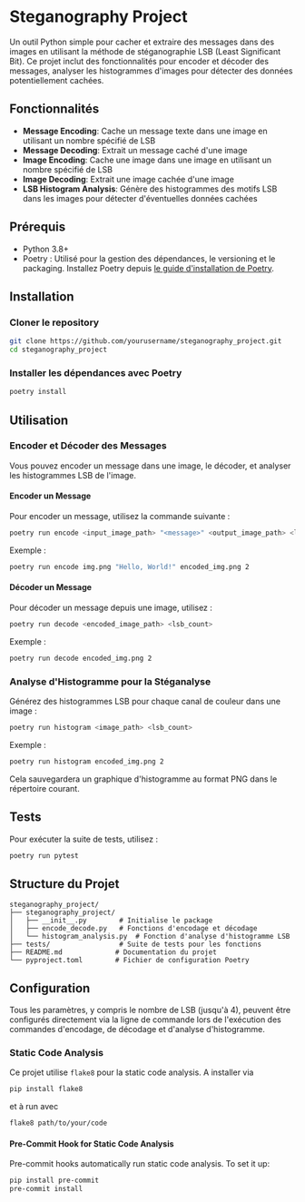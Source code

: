 # Steganography Project

Un outil Python simple pour cacher et extraire des messages dans des images en utilisant la méthode de stéganographie LSB (Least Significant Bit). Ce projet inclut des fonctionnalités pour encoder et décoder des messages, analyser les histogrammes d'images pour détecter des données potentiellement cachées.

## Fonctionnalités

- **Message Encoding**: Cache un message texte dans une image en utilisant un nombre spécifié de LSB
- **Message Decoding**: Extrait un message caché d'une image
- **Image Encoding**: Cache une image dans une image en utilisant un nombre spécifié de LSB
- **Image Decoding**: Extrait une image cachée d'une image
- **LSB Histogram Analysis**: Génère des histogrammes des motifs LSB dans les images pour détecter d'éventuelles données cachées

## Prérequis

- Python 3.8+
- Poetry : Utilisé pour la gestion des dépendances, le versioning et le packaging. Installez Poetry depuis [le guide d'installation de Poetry](https://python-poetry.org/docs/#installation).

## Installation

### Cloner le repository

```bash
git clone https://github.com/yourusername/steganography_project.git
cd steganography_project
```

### Installer les dépendances avec Poetry

```bash
poetry install
```

## Utilisation

### Encoder et Décoder des Messages

Vous pouvez encoder un message dans une image, le décoder, et analyser les histogrammes LSB de l'image.

#### Encoder un Message

Pour encoder un message, utilisez la commande suivante :

```bash
poetry run encode <input_image_path> "<message>" <output_image_path> <lsb_count>
```

Exemple :
```bash
poetry run encode img.png "Hello, World!" encoded_img.png 2
```

#### Décoder un Message

Pour décoder un message depuis une image, utilisez :

```bash
poetry run decode <encoded_image_path> <lsb_count>
```

Exemple :
```bash
poetry run decode encoded_img.png 2
```

### Analyse d'Histogramme pour la Stéganalyse

Générez des histogrammes LSB pour chaque canal de couleur dans une image :

```bash
poetry run histogram <image_path> <lsb_count>
```

Exemple :
```bash
poetry run histogram encoded_img.png 2
```

Cela sauvegardera un graphique d'histogramme au format PNG dans le répertoire courant.

## Tests

Pour exécuter la suite de tests, utilisez :

```bash
poetry run pytest
```

## Structure du Projet

```
steganography_project/
├── steganography_project/
│   ├── __init__.py        # Initialise le package
│   ├── encode_decode.py   # Fonctions d'encodage et décodage
│   └── histogram_analysis.py  # Fonction d'analyse d'histogramme LSB
├── tests/                 # Suite de tests pour les fonctions
├── README.md             # Documentation du projet
└── pyproject.toml        # Fichier de configuration Poetry
```

## Configuration

Tous les paramètres, y compris le nombre de LSB (jusqu'à 4), peuvent être configurés directement via la ligne de commande lors de l'exécution des commandes d'encodage, de décodage et d'analyse d'histogramme.

### Static Code Analysis
Ce projet utilise `flake8` pour la static code analysis. A installer via 
```bash
pip install flake8
```
et à run avec 
```bash
flake8 path/to/your/code
```

#### Pre-Commit Hook for Static Code Analysis
Pre-commit hooks automatically run static code analysis. To set it up:
```bash
pip install pre-commit
pre-commit install




